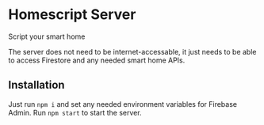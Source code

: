 # Homescript Server

Script your smart home

The server does not need to be internet-accessable, it just needs to be able to access Firestore and any needed smart home APIs.

## Installation

Just run `npm i` and set any needed environment variables for Firebase Admin. Run `npm start` to start the server.
